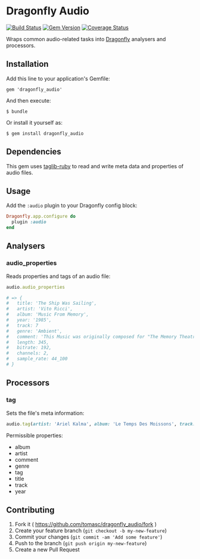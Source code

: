# Dragonfly Audio

[![Build Status](https://travis-ci.org/tomasc/dragonfly_audio.svg)](https://travis-ci.org/tomasc/dragonfly_audio) [![Gem Version](https://badge.fury.io/rb/dragonfly_audio.svg)](http://badge.fury.io/rb/dragonfly_audio) [![Coverage Status](https://img.shields.io/coveralls/tomasc/dragonfly_audio.svg)](https://coveralls.io/r/tomasc/mongoid_recurring)

Wraps common audio-related tasks into [Dragonfly](http://markevans.github.io/dragonfly) analysers and processors.

## Installation

Add this line to your application's Gemfile:

    gem 'dragonfly_audio'

And then execute:

    $ bundle

Or install it yourself as:

    $ gem install dragonfly_audio

## Dependencies

This gem uses [taglib-ruby](https://github.com/robinst/taglib-ruby) to read and write meta data and properties of audio files.

## Usage

Add the `:audio` plugin to your Dragonfly config block:

```ruby
Dragonfly.app.configure do
  plugin :audio
end
```

## Analysers

### audio_properties

Reads properties and tags of an audio file:

```ruby
audio.audio_properties

# => {
#   title: 'The Ship Was Sailing',
#   artist: 'Vito Ricci',
#   album: 'Music From Memory',
#   year: '1985',
#   track: 7
#   genre: 'Ambient',
#   comment: 'This Music was originally composed for "The Memory Theatre of Gulio Camillo" by Matthew Maguire. A Creation production premiered at La Mama Spring 1985 thanks to Bonnie for not laughing to Justin for laughing to Jon Gordron for electronic bondage produced by Jonathan Mann for Pangea Productions recorded 8/85 at Chiens Interdits Studio in a big cover production by Ann Rower cover design by Paul Leone * all compositions by Vito Ricci * play it loud',
#   length: 345,
#   bitrate: 192,
#   channels: 2,
#   sample_rate: 44_100
# }
```

## Processors

### tag

Sets the file's meta information:

```ruby
audio.tag(artist: 'Ariel Kalma', album: 'Le Temps Des Moissons', track: 'Bakafrika')
```

Permissible properties:
* album
* artist
* comment
* genre
* tag
* title
* track
* year

## Contributing

1. Fork it ( https://github.com/tomasc/dragonfly_audio/fork )
2. Create your feature branch (`git checkout -b my-new-feature`)
3. Commit your changes (`git commit -am 'Add some feature'`)
4. Push to the branch (`git push origin my-new-feature`)
5. Create a new Pull Request
